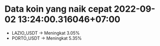 # Data koin yang naik cepat 2022-09-02 13:24:00.316046+07:00

* LAZIO_USDT -> Meningkat 3.05%
* PORTO_USDT -> Meningkat 5.35%
